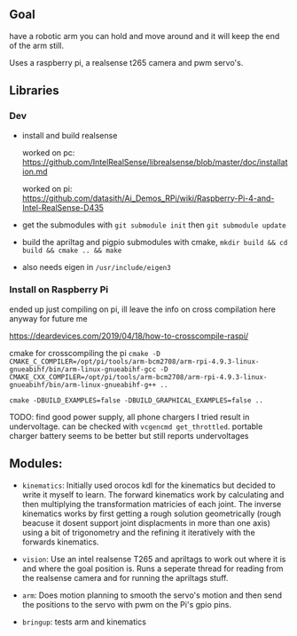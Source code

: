 ## Goal
have a robotic arm you can hold and move around and it will keep the end of the arm still.

Uses a raspberry pi, a realsense t265 camera and pwm servo's.

## Libraries
### Dev
- install and build realsense 

    worked on pc:
https://github.com/IntelRealSense/librealsense/blob/master/doc/installation.md

    worked on pi:
https://github.com/datasith/Ai_Demos_RPi/wiki/Raspberry-Pi-4-and-Intel-RealSense-D435

- get the submodules with `git submodule init` then `git submodule update`

- build the apriltag and pigpio submodules with cmake, `mkdir build && cd build && cmake .. && make` 

- also needs eigen in `/usr/include/eigen3`

### Install on Raspberry Pi
ended up just compiling on pi, ill leave the info on cross compilation here anyway for future me

https://deardevices.com/2019/04/18/how-to-crosscompile-raspi/

cmake for crosscompiling the pi `cmake -D CMAKE_C_COMPILER=/opt/pi/tools/arm-bcm2708/arm-rpi-4.9.3-linux-gnueabihf/bin/arm-linux-gnueabihf-gcc -D CMAKE_CXX_COMPILER=/opt/pi/tools/arm-bcm2708/arm-rpi-4.9.3-linux-gnueabihf/bin/arm-linux-gnueabihf-g++ ..`

`cmake -DBUILD_EXAMPLES=false -DBUILD_GRAPHICAL_EXAMPLES=false ..`

TODO: find good power supply, all phone chargers I tried result in undervoltage. can be checked with `vcgencmd get_throttled`. portable charger battery seems to be better but still reports undervoltages 

## Modules:
- `kinematics`:
    Initially used orocos kdl for the kinematics but decided to write it myself to learn.
    The forward kinematics work by calculating and then multiplying the transformation matricies of each joint. The inverse kinematics works by first getting a rough solution geometrically (rough beacuse it dosent support joint displacments in more than one axis) using a bit of trigonometry and the refining it iteratively with the forwards kinematics. 


- `vision`:
    Use an intel realsense T265 and apriltags to work out where it is and where the goal position is. Runs a seperate thread for reading from the realsense camera and for running the apriltags stuff.


- `arm`:
    Does motion planning to smooth the servo's motion and then send the positions to the servo with pwm on the Pi's gpio pins. 

- `bringup`: tests arm and kinematics